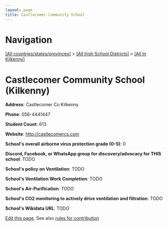 ```yaml
---
layout: page
title: Castlecomer Community School
---
```

# Navigation

[[All countries/states/provinces]](../../..) > [[All Irish School Districts]](../..) > [[All In Kilkenny]](..)

# Castlecomer Community School (Kilkenny)

**Address**: Castlecomer Co Kilkenny

**Phone**: 056-4441447

**Student Count**: 613

**Website**: <http://castlecomercs.com>

**School's overall airborne virus protection grade (0-5)**: 0

**Discord, Facebook, or WhatsApp group for discovery/advocacy for THIS school**: TODO

**School's policy on Ventilation**: TODO

**School's Ventilation Work Completion**: TODO

**School's Air-Purification**: TODO

**School's CO2 monitoring to actively drive ventilation and filtration**: TODO

**School's Wikidata URL**: TODO


[Edit this page](https://github.com/ventilate-schools/Ireland/edit/main/./Kilkenny/Castlecomer_Community_School.md). See also [rules for contribution](../../../contribution-rules/)